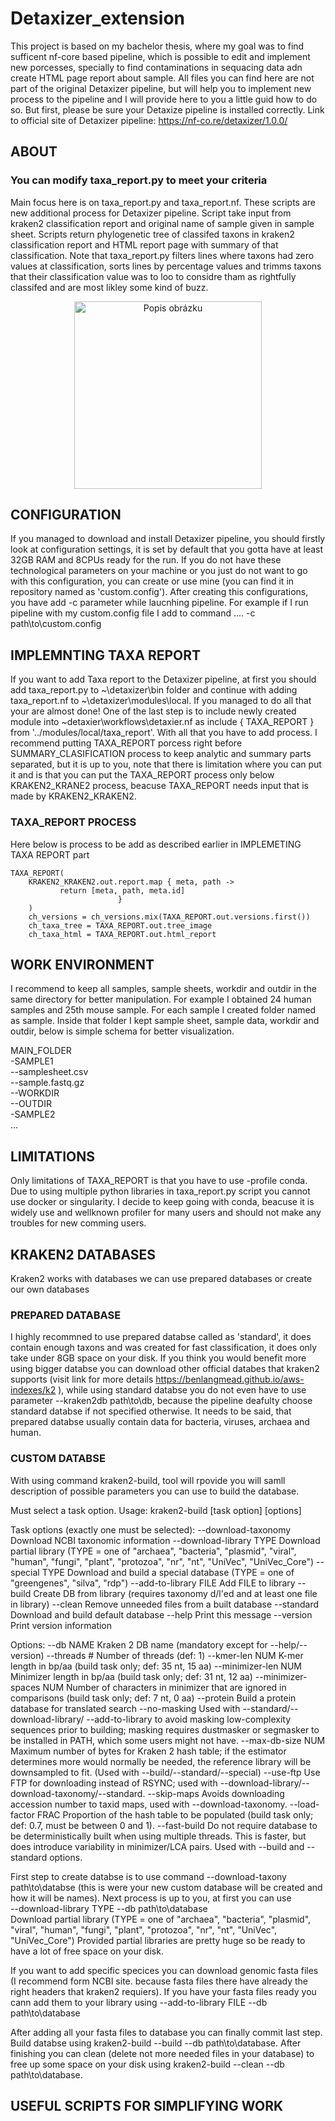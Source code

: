 # Detaxizer_extension
This project is based on my bachelor thesis, where my goal was to find sufficent nf-core based pipeline, which is possible to edit and implement new porcesses, specially to find contaminations in sequacing data adn create HTML page report about sample.
All files you can find here are not part of the original Detaxizer pipeline, but will help you to implement new process to the pipeline and I will provide here to you a little guid how to do so.
But first, please be sure your Detaxize pipeline is installed correctly.
Link to official site of Detaxizer pipeline: https://nf-co.re/detaxizer/1.0.0/

## ABOUT
### You can modify taxa_report.py to meet your criteria
Main focus here is on taxa_report.py and taxa_report.nf. These scripts are new additional process for Detaxizer pipeline. Script take input from kraken2 classification report and original name of sample given in sample sheet. Scripts return phylogenetic tree of classifed taxons in kraken2 classification report and HTML report page with summary of that classification. Note that taxa_report.py filters lines where taxons had zero values at classification, sorts lines by percentage values and trimms taxons that their classification value was to loo to considre tham as rightfully classifed and are most likley some kind of buzz. 
<p align="center">
  <img src="https://github.com/user-attachments/assets/16ae2d6b-abde-4fb2-909c-6c3010def4e3" alt="Popis obrázku" width="300"/>
</p>



## CONFIGURATION
If you managed to download and install Detaxizer pipeline, you should firstly look at configuration settings, it is set by default that you gotta have at least 32GB RAM and 8CPUs ready for the run. If you do not have these technological parameters on your machine or you just do not want to go with this configuration, you can create or use mine (you can find it in repository named as 'custom.config'). After creating this configurations, you have add -c parameter while laucnhing pipeline. For example if I run pipeline with my custom.config file I add to command  .... -c path\to\custom.config

## IMPLEMNTING TAXA REPORT 
If you want to add Taxa report to the Detaxizer pipeline, at first you should add taxa_report.py to ~\detaxizer\bin folder and continue with adding taxa_report.nf to ~\detaxizer\modules\local. If you managed to do all that your are almost done! One of the last step is to include newly created module into ~detaxier\workflows\detaxier.nf as include { TAXA_REPORT } from '../modules/local/taxa_report'. With all that you have to add process. I recommend putting TAXA_REPORT porcess right before SUMMARY_CLASIFICATION process to keep analytic and summary parts separated, but it is up to you, note that there is limitation where you can put it and is that you can put the TAXA_REPORT process only below KRAKEN2_KRANE2 process, beacuse TAXA_REPORT needs input that is made by KRAKEN2_KRAKEN2. 

### TAXA_REPORT PROCESS
Here below is process to be add as described earlier in IMPLEMETING TAXA REPORT part 

    TAXA_REPORT(
        KRAKEN2_KRAKEN2.out.report.map { meta, path ->
               return [meta, path, meta.id] 
                            }
        )
        ch_versions = ch_versions.mix(TAXA_REPORT.out.versions.first())
        ch_taxa_tree = TAXA_REPORT.out.tree_image
        ch_taxa_html = TAXA_REPORT.out.html_report

## WORK ENVIRONMENT
I recommend to keep all samples, sample sheets, workdir and outdir in the same directory for better manipulation. For example I obtained 24 human samples and 25th mouse sample. For each sample I created folder named as sample. Inside that folder I kept sample sheet, sample data, workdir and outdir, below is simple schema for better visualization. 


MAIN_FOLDER\
-SAMPLE1\
--samplesheet.csv\
--sample.fastq.gz\
--WORKDIR\
--OUTDIR\
-SAMPLE2\
 ... 

## LIMITATIONS
Only limitations of TAXA_REPORT is that you have to use -profile conda. Due to using multiple python libraries in taxa_report.py script you cannot use docker or singularity. I decide to keep going with conda, beacuse it is widely use and wellknown profiler for many users and should not make any troubles for new comming users.

## KRAKEN2 DATABASES
Kraken2 works with databases we can use prepared databases or create our own databases

### PREPARED DATABASE
I highly recommned to use prepared databse called as 'standard', it does contain enough taxons and was created for fast classification, it does only take under 8GB space on your disk. If you think you would benefit more using bigger databse you can download other official databes that kraken2 supports (visit link for more details https://benlangmead.github.io/aws-indexes/k2 ), while using standard databse you do not even have to use parameter --kraken2db path\to\db, because the pipeline deafulty choose standard databse if not specified otherwise. It needs to be said, that prepared databse usually contain data for bacteria, viruses, archaea and human.

### CUSTOM DATABSE
With using command kraken2-build, tool will rpovide you will samll description of possible parameters you can use to build the database.

Must select a task option.
Usage: kraken2-build [task option] [options]

Task options (exactly one must be selected):
  --download-taxonomy        Download NCBI taxonomic information
  --download-library TYPE    Download partial library
                             (TYPE = one of "archaea", "bacteria", "plasmid",
                             "viral", "human", "fungi", "plant", "protozoa",
                             "nr", "nt", "UniVec", "UniVec_Core")
  --special TYPE             Download and build a special database
                             (TYPE = one of "greengenes", "silva", "rdp")
  --add-to-library FILE      Add FILE to library
  --build                    Create DB from library
                             (requires taxonomy d/l'ed and at least one file
                             in library)
  --clean                    Remove unneeded files from a built database
  --standard                 Download and build default database
  --help                     Print this message
  --version                  Print version information

Options:
  --db NAME                  Kraken 2 DB name (mandatory except for
                             --help/--version)
  --threads #                Number of threads (def: 1)
  --kmer-len NUM             K-mer length in bp/aa (build task only;
                             def: 35 nt, 15 aa)
  --minimizer-len NUM        Minimizer length in bp/aa (build task only;
                             def: 31 nt, 12 aa)
  --minimizer-spaces NUM     Number of characters in minimizer that are
                             ignored in comparisons (build task only;
                             def: 7 nt, 0 aa)
  --protein                  Build a protein database for translated search
  --no-masking               Used with --standard/--download-library/
                             --add-to-library to avoid masking low-complexity
                             sequences prior to building; masking requires
                             dustmasker or segmasker to be installed in PATH,
                             which some users might not have.
  --max-db-size NUM          Maximum number of bytes for Kraken 2 hash table;
                             if the estimator determines more would normally be
                             needed, the reference library will be downsampled
                             to fit. (Used with --build/--standard/--special)
  --use-ftp                  Use FTP for downloading instead of RSYNC; used with
                             --download-library/--download-taxonomy/--standard.
  --skip-maps                Avoids downloading accession number to taxid maps,
                             used with --download-taxonomy.
  --load-factor FRAC         Proportion of the hash table to be populated
                             (build task only; def: 0.7, must be
                             between 0 and 1).
  --fast-build               Do not require database to be deterministically
                             built when using multiple threads.  This is faster,
                             but does introduce variability in minimizer/LCA
                             pairs.  Used with --build and --standard options.
                             
First step to create databse is to use command --download-taxony path\to\databse (this is were your new custom database will be created and how it will be names). 
Next process is up to you, at first you can use  
--download-library TYPE --db path\to\database   
                            Download partial library
                             (TYPE = one of "archaea", "bacteria", "plasmid",
                             "viral", "human", "fungi", "plant", "protozoa",
                             "nr", "nt", "UniVec", "UniVec_Core")
Provided partial libraries are pretty huge so be ready to have a lot of free space on your disk.

If you want to add specific specices you can download genomic fasta files (I recommend form NCBI site. because fasta files there have already the right headers that kraken2 requiers). If you have your fasta files ready you cann add them to your library using --add-to-library FILE --db path\to\database

After adding all your fasta files to database you can finally commit last step. Build databse using kraken2-build --build --db path\to\database. After finishing you can clean (delete not more needed files in your database) to free up some space on your disk using kraken2-build --clean --db path\to\database.

## USEFUL SCRIPTS FOR SIMPLIFYING WORK



